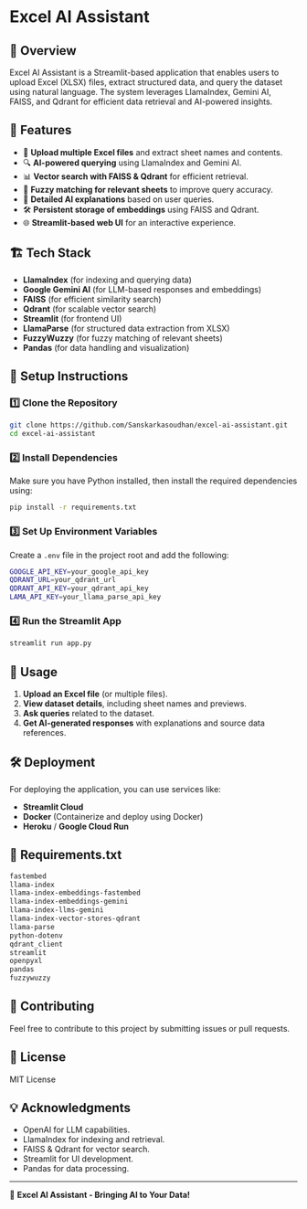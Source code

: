 # Excel AI Assistant

## 📌 Overview
Excel AI Assistant is a Streamlit-based application that enables users to upload Excel (XLSX) files, extract structured data, and query the dataset using natural language. The system leverages LlamaIndex, Gemini AI, FAISS, and Qdrant for efficient data retrieval and AI-powered insights.

## 🚀 Features
- 📂 **Upload multiple Excel files** and extract sheet names and contents.
- 🔍 **AI-powered querying** using LlamaIndex and Gemini AI.
- 📊 **Vector search with FAISS & Qdrant** for efficient retrieval.
- 📌 **Fuzzy matching for relevant sheets** to improve query accuracy.
- 📝 **Detailed AI explanations** based on user queries.
- 🛠️ **Persistent storage of embeddings** using FAISS and Qdrant.
- 🌐 **Streamlit-based web UI** for an interactive experience.

## 🏗️ Tech Stack
- **LlamaIndex** (for indexing and querying data)
- **Google Gemini AI** (for LLM-based responses and embeddings)
- **FAISS** (for efficient similarity search)
- **Qdrant** (for scalable vector search)
- **Streamlit** (for frontend UI)
- **LlamaParse** (for structured data extraction from XLSX)
- **FuzzyWuzzy** (for fuzzy matching of relevant sheets)
- **Pandas** (for data handling and visualization)

## 🔧 Setup Instructions
### 1️⃣ Clone the Repository
```sh
git clone https://github.com/Sanskarkasoudhan/excel-ai-assistant.git
cd excel-ai-assistant
```

### 2️⃣ Install Dependencies
Make sure you have Python installed, then install the required dependencies using:
```sh
pip install -r requirements.txt
```

### 3️⃣ Set Up Environment Variables
Create a `.env` file in the project root and add the following:
```sh
GOOGLE_API_KEY=your_google_api_key
QDRANT_URL=your_qdrant_url
QDRANT_API_KEY=your_qdrant_api_key
LAMA_API_KEY=your_llama_parse_api_key
```

### 4️⃣ Run the Streamlit App
```sh
streamlit run app.py
```

## 📌 Usage
1. **Upload an Excel file** (or multiple files).
2. **View dataset details**, including sheet names and previews.
3. **Ask queries** related to the dataset.
4. **Get AI-generated responses** with explanations and source data references.

## 🛠️ Deployment
For deploying the application, you can use services like:
- **Streamlit Cloud**
- **Docker** (Containerize and deploy using Docker)
- **Heroku** / **Google Cloud Run**

## 📜 Requirements.txt
```txt
fastembed
llama-index
llama-index-embeddings-fastembed
llama-index-embeddings-gemini
llama-index-llms-gemini
llama-index-vector-stores-qdrant
llama-parse
python-dotenv
qdrant_client
streamlit
openpyxl
pandas
fuzzywuzzy
```

## 🤖 Contributing
Feel free to contribute to this project by submitting issues or pull requests.

## 📄 License
MIT License

## 💡 Acknowledgments
- OpenAI for LLM capabilities.
- LlamaIndex for indexing and retrieval.
- FAISS & Qdrant for vector search.
- Streamlit for UI development.
- Pandas for data processing.

---
🚀 **Excel AI Assistant - Bringing AI to Your Data!**

